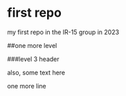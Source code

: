 # first repo

my first repo in the IR-15 group in 2023

##one more level 

###level 3 header

also, some text here

one more line